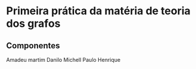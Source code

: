 # Primeira prática da matéria de teoria dos grafos
## Componentes
Amadeu martim
Danilo Michell
Paulo Henrique
